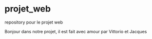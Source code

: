 # projet_web
repository pour le projet web

Bonjour dans notre projet, il est fait avec amour par Vittorio et Jacques 